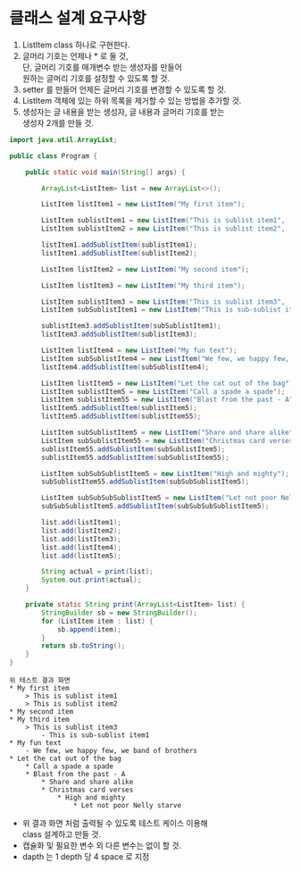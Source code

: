 # 클래스 설계 요구사항
1. ListItem class 하나로 구현한다.    
2. 글머리 기호는 언제나 * 로 둘 것,     
   단, 글머리 기호를 매개변수 받는 생성자를 만들어     
   원하는 글머리 기호를 설정할 수 있도록 할 것.     
3. setter 를 만들어 언제든 글머리 기호를 변경할 수 있도록 할 것.     
4. ListItem 객체에 있는 하위 목록을 제거할 수 있는 방법을 추가할 것.      
5. 생성자는 글 내용을 받는 생성자, 글 내용과 글머리 기호를 받는     
   생성자 2개를 만들 것.        
```java    
import java.util.ArrayList;

public class Program {

    public static void main(String[] args) {

        ArrayList<ListItem> list = new ArrayList<>();

        ListItem listItem1 = new ListItem("My first item");

        ListItem sublistItem1 = new ListItem("This is sublist item1", '>');
        ListItem sublistItem2 = new ListItem("This is sublist item2", '>');

        listItem1.addSublistItem(sublistItem1);
        listItem1.addSublistItem(sublistItem2);

        ListItem listItem2 = new ListItem("My second item");

        ListItem listItem3 = new ListItem("My third item");

        ListItem sublistItem3 = new ListItem("This is sublist item3", '>');
        ListItem subSublistItem1 = new ListItem("This is sub-sublist item1", '-');

        sublistItem3.addSublistItem(subSublistItem1);
        listItem3.addSublistItem(sublistItem3);

        ListItem listItem4 = new ListItem("My fun text");
        ListItem subSublistItem4 = new ListItem("We few, we happy few, we band of brothers", '-');
        listItem4.addSublistItem(subSublistItem4);

        ListItem listItem5 = new ListItem("Let the cat out of the bag");
        ListItem sublistItem5 = new ListItem("Call a spade a spade");
        ListItem sublistItem55 = new ListItem("Blast from the past - A");
        listItem5.addSublistItem(sublistItem5);
        listItem5.addSublistItem(sublistItem55);

        ListItem subSublistItem5 = new ListItem("Share and share alike");
        ListItem subSublistItem55 = new ListItem("Christmas card verses");
        sublistItem55.addSublistItem(subSublistItem5);
        sublistItem55.addSublistItem(subSublistItem55);

        ListItem subSubSublistItem5 = new ListItem("High and mighty");
        subSublistItem55.addSublistItem(subSubSublistItem5);

        ListItem subSubSubSublistItem5 = new ListItem("Let not poor Nelly starve");
        subSubSublistItem5.addSublistItem(subSubSubSublistItem5);

        list.add(listItem1);
        list.add(listItem2);
        list.add(listItem3);
        list.add(listItem4);
        list.add(listItem5);

        String actual = print(list);
        System.out.print(actual);
    }

    private static String print(ArrayList<ListItem> list) {
        StringBuilder sb = new StringBuilder();
        for (ListItem item : list) {
            sb.append(item);
        }
        return sb.toString();
    }
}
```     
```     
위 테스트 결과 화면
* My first item
    > This is sublist item1
    > This is sublist item2
* My second item
* My third item
    > This is sublist item3
        - This is sub-sublist item1
* My fun text
    - We few, we happy few, we band of brothers
* Let the cat out of the bag
    * Call a spade a spade
    * Blast from the past - A
        * Share and share alike
        * Christmas card verses
            * High and mighty
                * Let not poor Nelly starve
```     
* 위 결과 화면 처럼 출력될 수 있도록 테스트 케이스 이용해     
  class 설계하고 만들 것.         
* 캡슐화 및 필요한 변수 외 다른 변수는 없이 할 것.      
* dapth 는 1 depth 당 4 space 로 지정       
